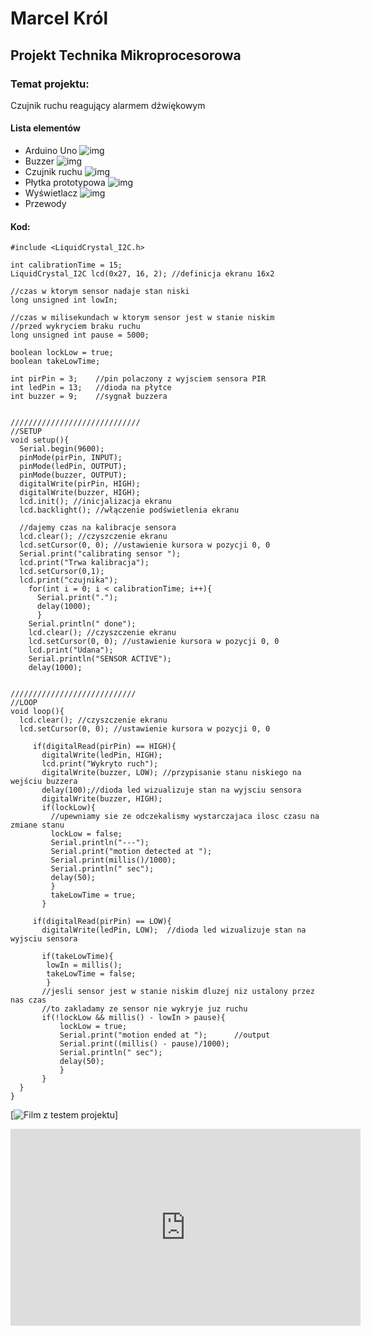 # Marcel Król
## Projekt Technika Mikroprocesorowa

### Temat projektu:
Czujnik ruchu reagujący alarmem dźwiękowym
#### Lista elementów
- Arduino Uno
![img](./hardware/arduino.JPG)
- Buzzer
![img](./hardware/buzzer.JPG)
- Czujnik ruchu 
![img](./hardware/sensor.JPG)
- Płytka prototypowa
![img](./hardware/plytka.JPG)
- Wyświetlacz
![img](./hardware/wyswietlacz.JPG)
- Przewody
#### Kod:
```
#include <LiquidCrystal_I2C.h>

int calibrationTime = 15;
LiquidCrystal_I2C lcd(0x27, 16, 2); //definicja ekranu 16x2

//czas w ktorym sensor nadaje stan niski
long unsigned int lowIn;         

//czas w milisekundach w ktorym sensor jest w stanie niskim
//przed wykryciem braku ruchu
long unsigned int pause = 5000;  

boolean lockLow = true;
boolean takeLowTime;  

int pirPin = 3;    //pin polaczony z wyjsciem sensora PIR
int ledPin = 13;   //dioda na płytce
int buzzer = 9;    //sygnał buzzera 


/////////////////////////////
//SETUP
void setup(){
  Serial.begin(9600);
  pinMode(pirPin, INPUT);
  pinMode(ledPin, OUTPUT);
  pinMode(buzzer, OUTPUT);
  digitalWrite(pirPin, HIGH);
  digitalWrite(buzzer, HIGH);
  lcd.init(); //inicjalizacja ekranu
  lcd.backlight(); //włączenie podświetlenia ekranu

  //dajemy czas na kalibracje sensora
  lcd.clear(); //czyszczenie ekranu
  lcd.setCursor(0, 0); //ustawienie kursora w pozycji 0, 0
  Serial.print("calibrating sensor ");
  lcd.print("Trwa kalibracja");
  lcd.setCursor(0,1);
  lcd.print("czujnika");
    for(int i = 0; i < calibrationTime; i++){
      Serial.print(".");
      delay(1000);
      }
    Serial.println(" done");
    lcd.clear(); //czyszczenie ekranu
    lcd.setCursor(0, 0); //ustawienie kursora w pozycji 0, 0
    lcd.print("Udana");
    Serial.println("SENSOR ACTIVE");
    delay(1000);
 

////////////////////////////
//LOOP
void loop(){
  lcd.clear(); //czyszczenie ekranu
  lcd.setCursor(0, 0); //ustawienie kursora w pozycji 0, 0

     if(digitalRead(pirPin) == HIGH){
       digitalWrite(ledPin, HIGH);
       lcd.print("Wykryto ruch");
       digitalWrite(buzzer, LOW); //przypisanie stanu niskiego na wejściu buzzera
       delay(100);//dioda led wizualizuje stan na wyjsciu sensora
       digitalWrite(buzzer, HIGH);
       if(lockLow){  
         //upewniamy sie ze odczekalismy wystarczajaca ilosc czasu na zmiane stanu
         lockLow = false;            
         Serial.println("---");
         Serial.print("motion detected at ");
         Serial.print(millis()/1000);
         Serial.println(" sec"); 
         delay(50);
         }         
         takeLowTime = true;
       }

     if(digitalRead(pirPin) == LOW){       
       digitalWrite(ledPin, LOW);  //dioda led wizualizuje stan na wyjsciu sensora

       if(takeLowTime){
        lowIn = millis();          
        takeLowTime = false;       
        }
       //jesli sensor jest w stanie niskim dluzej niz ustalony przez nas czas
       //to zakladamy ze sensor nie wykryje juz ruchu
       if(!lockLow && millis() - lowIn > pause){  
           lockLow = true;                        
           Serial.print("motion ended at ");      //output
           Serial.print((millis() - pause)/1000);
           Serial.println(" sec");
           delay(50);
           }
       }
  }
}
```
[![Film z testem projektu](https://www.youtube.com/watch?v=9i90Y0lJMNk)]


<iframe width="560" height="315" src="https://www.youtube.com/embed/9i90Y0lJMNk" title="YouTube video player" frameborder="0" allow="accelerometer; autoplay; clipboard-write; encrypted-media; gyroscope; picture-in-picture" allowfullscreen></iframe>